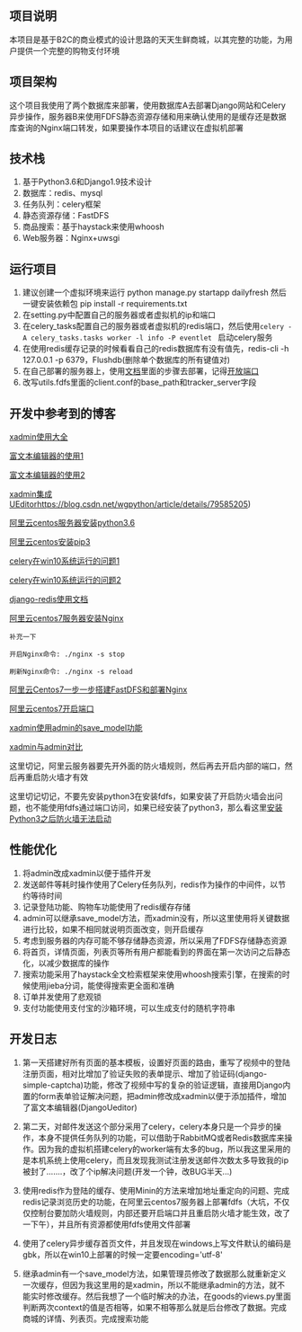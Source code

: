 ## 项目说明

 本项目是基于B2C的商业模式的设计思路的天天生鲜商城，以其完整的功能，为用户提供一个完整的购物支付环境

## 项目架构

这个项目我使用了两个数据库来部署，使用数据库A去部署Django网站和Celery异步操作，服务器B来使用FDFS静态资源存储和用来确认使用的是缓存还是数据库查询的Nginx端口转发，如果要操作本项目的话建议在虚拟机部署



## 技术栈

1. 基于Python3.6和Django1.9技术设计
2. 数据库：redis、mysql
3. 任务队列：celery框架
4. 静态资源存储：FastDFS
5. 商品搜索：基于haystack来使用whoosh
6. Web服务器：Nginx+uwsgi



## 运行项目

1. 建议创建一个虚拟环境来运行
   python manage.py startapp dailyfresh
   然后一键安装依赖包
   pip install -r requirements.txt
2. 在setting.py中配置自己的服务器或者虚拟机的ip和端口
3. 在celery_tasks配置自己的服务器或者虚拟机的redis端口，然后使用`celery -A celery_tasks.tasks worker -l info -P eventlet ` 启动celery服务
4. 在使用redis缓存记录的时候看看自己的redis数据库有没有值先，redis-cli -h 127.0.0.1 -p 6379，Flushdb(删除单个数据库的所有键值对)
5. 在自己部署的服务器上，使用[文档](https://blog.csdn.net/busishenren/article/details/83584885)里面的步骤去部署，记得[开放端口](https://www.cnblogs.com/heqiuyong/p/10460150.html)
6. 改写utils.fdfs里面的client.conf的base_path和tracker_server字段



## 开发中参考到的博客

[xadmin使用大全](https://segmentfault.com/a/1190000016082270?utm_source=tag-newest)

[富文本编辑器的使用1](https://www.cnblogs.com/zmdComeOn/p/11345418.html)

[富文本编辑器的使用2](https://github.com/zhangfisher/DjangoUeditor)

[xadmin集成UEditor]([)https://blog.csdn.net/wgpython/article/details/79585205)

[阿里云centos服务器安装python3.6](https://www.cnblogs.com/charles8866/p/8366695.html)

[阿里云centos安装pip3](https://www.centos.bz/2018/03/centos-7%E5%AE%89%E8%A3%85pip3/)

[celery在win10系统运行的问题1](https://www.cnblogs.com/springionic/p/10959353.html)

[celery在win10系统运行的问题2](https://blog.csdn.net/qq_30242609/article/details/79047660)

[django-redis使用文档](https://django-redis-chs.readthedocs.io/zh_CN/latest/)

[阿里云centos7服务器安装Nginx](https://blog.csdn.net/qq_32953079/article/details/81975160)

```
补充一下

开启Nginx命令: ./nginx -s stop

刷新Nginx命令: ./nginx -s reload
```

[阿里云Centos7一步一步搭建FastDFS和部署Nginx](https://blog.csdn.net/busishenren/article/details/83584885)

[阿里云centos7开启端口](https://www.cnblogs.com/heqiuyong/p/10460150.html)

[xadmin使用admin的save_model功能](https://blog.csdn.net/qq_35531549/article/details/86609258)

[xadmin与admin对比](https://www.jianshu.com/p/05edc51368fd)

这里切记，阿里云服务器要先开外面的防火墙规则，然后再去开启内部的端口，然后再重启防火墙才有效

这里切记切记，不要先安装python3在安装fdfs，如果安装了开启防火墙会出问题，也不能使用fdfs通过端口访问，如果已经安装了python3，那么看这里[安装Python3之后防火墙无法启动](https://blog.csdn.net/cenylon/article/details/79954524)



## 性能优化

1. 将admin改成xadmin以便于插件开发
2. 发送邮件等耗时操作使用了Celery任务队列，redis作为操作的中间件，以节约等待时间
3.  记录登陆功能、购物车功能使用了redis缓存存储
4.  admin可以继承save_model方法，而xadmin没有，所以这里使用将关键数据进行比较，如果不相同就说明页面改变，则开启缓存
5. 考虑到服务器的内存可能不够存储静态资源，所以采用了FDFS存储静态资源
6.  将首页，详情页面，列表页等所有用户都能看到的界面在第一次访问之后静态化，以减少数据库的操作
7. 搜索功能采用了haystack全文检索框架来使用whoosh搜索引擎，在搜索的时候使用jieba分词，能使得搜索更全面和准确
8.  订单并发使用了悲观锁
9.  支付功能使用支付宝的沙箱环境，可以生成支付的随机字符串

##  开发日志

1. 第一天搭建好所有页面的基本模板，设置好页面的路由，重写了视频中的登陆注册页面，相对比增加了验证失败的表单提示、增加了验证码(django-simple-captcha)功能，修改了视频中写的复杂的验证逻辑，直接用Django内置的form表单验证解决问题，把admin修改成xadmin以便于添加插件，增加了富文本编辑器(DjangoUeditor)

2. 第二天，对邮件发送这个部分采用了celery，celery本身只是一个异步的操作，本身不提供任务队列的功能，可以借助于RabbitMQ或者Redis数据库来操作。因为我的虚拟机搭建celery的worker端有太多的bug，所以我这里采用的是本机系统上使用celery，而且发现我测试注册发送邮件次数太多导致我的ip被封了.......，改了个ip解决问题(开发一个钟，改BUG半天...)

3. 使用redis作为登陆的缓存、使用Minin的方法来增加地址重定向的问题、完成redis记录浏览历史的功能，在阿里云centos7服务器上部署fdfs（大坑，不仅仅控制台要加防火墙规则，内部还要开启端口并且重启防火墙才能生效，改了一下午），并且所有资源都使用fdfs使用文件部署

4. 使用了celery异步缓存首页文件，并且发现在windows上写文件默认的编码是gbk，所以在win10上部署的时候一定要encoding='utf-8'

5. 继承admin有一个save_model方法，如果管理员修改了数据那么就重新定义一次缓存，但因为我这里用的是xadmin，所以不能继承admin的方法，就不能实时修改缓存。然后我想了一个临时解决的办法，在goods的views.py里面判断两次context的值是否相等，如果不相等那么就是后台修改了数据。完成商城的详情、列表页。完成搜索功能








